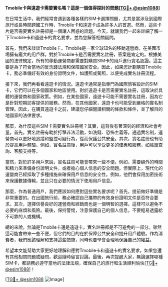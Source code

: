 **Tmobile卡與遠遊卡需要實名嗎？這是一個值得探討的問題[[TG💪+ @esim1088](https://t.me/s/esim1088)]**

在日常生活中，我們經常會遇到各種各樣的SIM卡選擇問題，尤其是當涉及到國際旅行或長時間跨國工作時，Tmobile卡和遠遊卡成為許多人的首選。然而，這些卡片是否需要實名註冊卻是一個讓人困惑的話題。今天，就讓我們一起來詳細了解一下Tmobile卡和遠遊卡的實名要求，並為您解答相關疑問。

首先，我們來談談Tmobile卡。Tmobile是一家全球知名的移動運營商，在美國市場擁有龐大的用戶群。對於Tmobile卡是否需要實名註冊，答案是肯定的。根據美國的法律規定，所有的移動運營商都需要對購買SIM卡的用戶進行實名認證。這主要是為了符合當地的反洗錢法規和保障國家安全。因此，如果您計劃購買Tmobile卡，務必準備好有效的身份證明文件，如護照或駕照，以便完成實名註冊流程。

接下來，我們再看看遠遊卡的情況。遠遊卡通常是指專門為國際旅客設計的SIM卡，它們可以在多個國家和地區使用。對於遠遊卡是否需要實名註冊，這取決於具體的運營商和國家政策。例如，在某些國家，遠遊卡可能不需要實名註冊，因為它是針對短期訪客提供的服務。然而，在其他國家，遠遊卡也可能受到嚴格的實名制管理。因此，在購買遠遊卡之前，建議您仔細閱讀相關的條款和條件，並了解目的地國家的法律要求。

那麼，為什麼這些SIM卡需要實名註冊呢？其實，這背後有著深刻的經濟和社會考量。首先，實名註冊有助於打擊非法活動，如洗錢、恐怖主義等。通過實名制，運營商可以更好地追蹤和監控可疑行為，從而保護公共安全。其次，實名註冊也有助於提高用戶體驗。例如，實名註冊後，用戶可以享受更多的優惠和服務，如帳單查詢、客服支持等。

當然，對於許多用戶來說，實名註冊可能會帶來一些不便。例如，需要額外的時間和精力來準備身份證明文件，或者擔心個人信息的安全問題。但實際上，現代化的運營商已經採取了多種措施來確保用戶信息的安全性。例如，他們會採用加密技術來保護數據傳輸，並且只在必要的情況下使用用戶信息。

那麼，作為普通用戶，我們應該如何應對這些實名要求呢？首先，提前做好準備是非常重要的。在出國旅行前，務必確認自己攜帶的有效身份證明文件是否符合要求。其次，選擇信譽良好的運營商和經銷商也是一個明智的選擇。這樣可以避免不必要的麻煩和風險。最後，保持警惕，注意保護自己的個人信息，不要輕易透露給不可靠的人或機構。

總的來說，無論是Tmobile卡還是遠遊卡，實名註冊都是不可避免的一部分。雖然這可能會帶來一些不便，但它們的目的在於保障公共安全和提升用戶體驗。作為消費者，我們應該理解和支持這些措施，同時也要學會合理地保護自己的權益。

希望本文能幫助大家更好地理解和應對Tmobile卡和遠遊卡的實名要求。如果您還有其他相關問題或疑問，歡迎隨時留言討論。最後，再次提醒大家，無論選擇哪種SIM卡，都請務必遵守當地的法律法規，確保自己的旅行和生活順利愉快[[TG💪+ @esim1088](https://t.me/s/esim1088)]！

[[TG💪+ @esim1088](https://t.me/s/esim1088) ![Image](https://i.postimg.cc/4NQfJmqS/Snipaste-2025-05-13-00-14-12.png)]